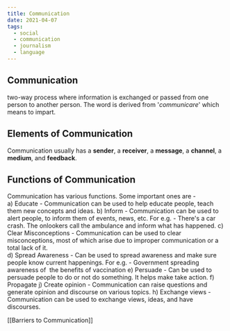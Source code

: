 ```yaml
---
title: Communication
date: 2021-04-07
tags:
  - social
  - communication
  - journalism
  - language
---
```


## Communication
two-way process where information is exchanged or passed from one person to another person. 
The word is derived from '*communicare*' which means to impart.

## Elements of Communication
Communication usually has a **sender**, a **receiver**, a **message**, a **channel**, a **medium**, and **feedback**.  

## Functions of Communication
Communication has various functions. Some important ones are -  
a) Educate - Communication can be used to help educate people, teach them new concepts and ideas.
b) Inform - Communication can be used to alert people, to inform them of events, news, etc. For e.g. - There's a car crash. The onlookers call the ambulance and inform what has happened.
c) Clear Misconceptions - Communication can be used to clear misconceptions, most of which arise due to improper communication or a total lack of it.  
d) Spread Awareness - Can be used to spread awareness and make sure people know current happenings. For e.g. - Government spreading awareness of  the benefits of vaccination
e) Persuade - Can be used to persuade people to do or not do something. It helps make take action.
f) Propagate
j) Create opinion - Communication can raise questions and generate opinion and discourse on various topics.
h) Exchange views - Communication can be used to exchange views, ideas, and have discourses.

[[Barriers to Communication]]